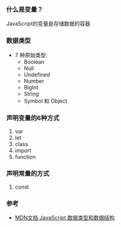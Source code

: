 ### 什么是变量？  
JavaScript的变量是存储数据的容器

### 数据类型  
- 7 种原始类型:
    - Boolean
    - Null
    - Undefined
    - Number
    - BigInt
    - String
    - Symbol 
和 Object 

### 声明变量的6种方式  
1. var   
2. let  
3. class  
4. import  
5. function  

### 声明常量的方式
1. const

### 参考
- [MDN文档 JavaScript 数据类型和数据结构](https://developer.mozilla.org/zh-CN/docs/Web/JavaScript/Data_structures)